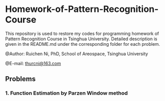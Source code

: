 # Homework-of-Pattern-Recognition-Course
This repository is used to restore my codes for programming homework of Pattern Recognition Course in Tsinghua University. Detailed description is given in the README.md under the corresponding folder for each problem.

@Author: Ruichen Ni, PhD, School of Areospace, Tsinghua University

@E-mail: thurcni@163.com

## Problems
### 1. Function Estimation by Parzen Window method